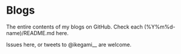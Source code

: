 Blogs
=====

The entire contents of my blogs on GitHub.
Check each (%Y%m%d-name)/README.md here.

Issues here, or tweets to @ikegami__ are welcome.
